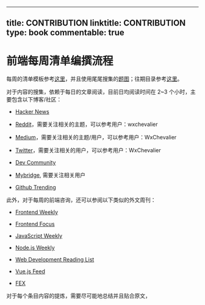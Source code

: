 
---
title: CONTRIBUTION
linktitle: CONTRIBUTION
type: book
commentable: true
---

# 前端每周清单编撰流程

每周的清单模板参考[这里](./Template.md)，并且使用尾尾搜集的[题图](https://www.zybuluo.com/pockry/note/818816)；往期目录参考[这里](./README.md)。

对于内容的搜集，依赖于每日的文章阅读，目前日均阅读时间在 2~3 个小时，主要包含以下博客/社区：

- [Hacker News](https://news.ycombinator.com/news)

- [Reddit](https://www.reddit.com/)，需要关注相关的主题，可以参考用户：wxchevalier

- [Medium](https://medium.com/)，需要关注相关的主题/用户，可以参考用户：WxChevalier

- [Twitter](twitter.com)，需要关注相关的用户，可以参考用户：WxChevalier

- [Dev Community](https://dev.to/)

- [Mybridge](http://www.mybridge.co/), 需要关注相关用户

- [Github Trending](https://github.com/trending)

此外，对于每周的前端咨询，还可以参阅以下类似的外文周刊：

- [Frontend Weekly](http://frontendweekly.co/)

- [Frontend Focus](https://frontendfoc.us/issues)

- [JavaScript Weekly](https://javascriptweekly.com/)

- [Node.js Weekly](https://community.risingstack.com/)

- [Web Development Reading List](https://wdrl.info/)

- [Vue.js Feed](https://news.vuejs.org/)

- [FEX](http://fex.baidu.com/articles/)

对于每个条目内容的提炼，需要尽可能地总结并且贴合原文，

    